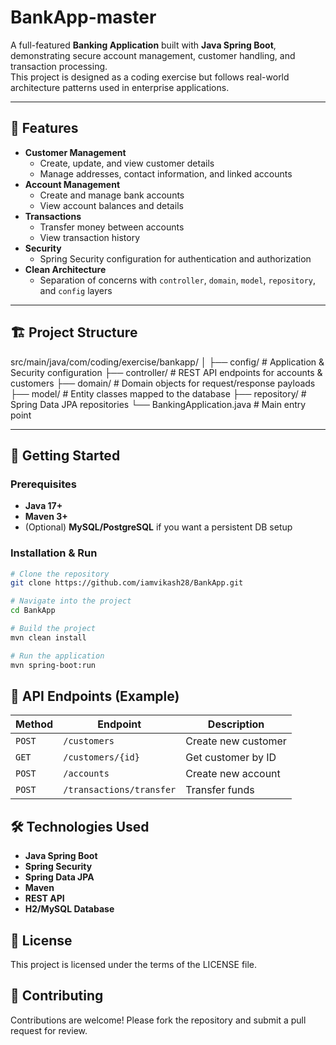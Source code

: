 # BankApp-master

A full-featured **Banking Application** built with **Java Spring Boot**, demonstrating secure account management, customer handling, and transaction processing.  
This project is designed as a coding exercise but follows real-world architecture patterns used in enterprise applications.

---

## 📌 Features
- **Customer Management**  
  - Create, update, and view customer details  
  - Manage addresses, contact information, and linked accounts
- **Account Management**  
  - Create and manage bank accounts  
  - View account balances and details
- **Transactions**  
  - Transfer money between accounts  
  - View transaction history
- **Security**  
  - Spring Security configuration for authentication and authorization
- **Clean Architecture**  
  - Separation of concerns with `controller`, `domain`, `model`, `repository`, and `config` layers

---

## 🏗 Project Structure
src/main/java/com/coding/exercise/bankapp/
│
├── config/ # Application & Security configuration
├── controller/ # REST API endpoints for accounts & customers
├── domain/ # Domain objects for request/response payloads
├── model/ # Entity classes mapped to the database
├── repository/ # Spring Data JPA repositories
└── BankingApplication.java # Main entry point


---

## 🚀 Getting Started

### Prerequisites
- **Java 17+**
- **Maven 3+**
- (Optional) **MySQL/PostgreSQL** if you want a persistent DB setup

### Installation & Run
```bash
# Clone the repository
git clone https://github.com/iamvikash28/BankApp.git
```
```bash
# Navigate into the project
cd BankApp
```
```bash
# Build the project
mvn clean install
```
```bash
# Run the application
mvn spring-boot:run
```

## 🔗 API Endpoints (Example)
| Method | Endpoint                 | Description         |
| ------ | ------------------------ | ------------------- |
| `POST` | `/customers`             | Create new customer |
| `GET`  | `/customers/{id}`        | Get customer by ID  |
| `POST` | `/accounts`              | Create new account  |
| `POST` | `/transactions/transfer` | Transfer funds      |


## 🛠 Technologies Used

- **Java Spring Boot**
- **Spring Security**
- **Spring Data JPA**
- **Maven**
- **REST API**
- **H2/MySQL Database**

## 📄 License
This project is licensed under the terms of the LICENSE file.

## 🤝 Contributing
Contributions are welcome!
Please fork the repository and submit a pull request for review.

